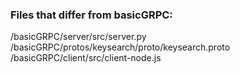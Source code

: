 ### Files that differ from basicGRPC:
/basicGRPC/server/src/server.py
/basicGRPC/protos/keysearch/proto/keysearch.proto
/basicGRPC/client/src/client-node.js

